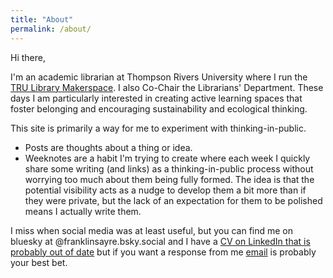 ```yaml
---
title: "About"
permalink: /about/
---
```


Hi there,

I'm an academic librarian at Thompson Rivers University where I run the [TRU Library Makerspace](https://makerspace.trubox.ca). I also Co-Chair the Librarians' Department. These days I am particularly interested in creating active learning spaces that foster belonging and encouraging sustainability and ecological thinking.

This site is primarily a way for me to experiment with thinking-in-public.

* Posts are thoughts about a thing or idea.
* Weeknotes are a habit I'm trying to create where each week I quickly share some writing (and links) as a thinking-in-public process without worrying too much about them being fully formed. The idea is that the potential visibility acts as a nudge to develop them a bit more than if they were private, but the lack of an expectation for them to be polished means I actually write them.

I miss when social media was at least useful, but you can find me on bluesky at @franklinsayre.bsky.social and I have a [CV on LinkedIn that is probably out of date](https://ca.linkedin.com/in/franklin-sayre?original_referer=https%3A%2F%2Fwww.google.com%2F) but if you want a response from me [email](https://www.tru.ca/library/about_us/contacts/Franklin_Sayre.html) is probably your best bet.
